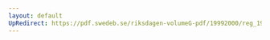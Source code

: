 ```yaml
---
layout: default
UpRedirect: https://pdf.swedeb.se/riksdagen-volumeG-pdf/19992000/reg_19992000/reg_19992000_0057.pdf
---
```

